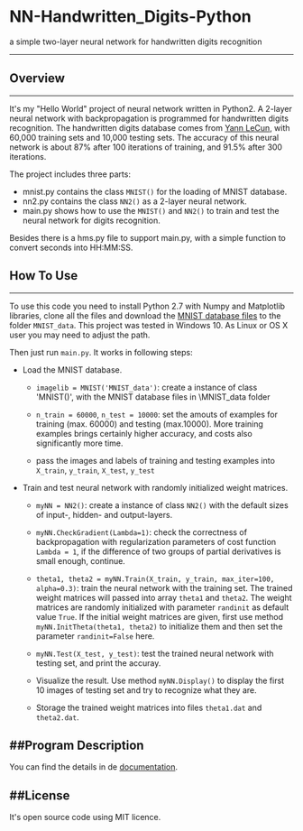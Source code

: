 # NN-Handwritten_Digits-Python
a simple two-layer neural network for handwritten digits recognition

---
## Overview
---
It's my "Hello World" project of neural network written in Python2. A 2-layer neural network with backpropagation is programmed for handwritten digits recognition. The handwritten digits database comes from [Yann LeCun](http://yann.lecun.com/exdb/mnist/), with 60,000 training sets and 10,000 testing sets. The accuracy of this neural network is about 87% after 100 iterations of training, and 91.5% after 300 iterations.

The project includes three parts:

* mnist.py contains the class `MNIST()` for the loading of MNIST database.
* nn2.py contains the class `NN2()` as a 2-layer neural network.
* main.py shows how to use the `MNIST()` and `NN2()` to train and test the neural network for digits recognition.

Besides there is a hms.py file to support main.py, with a simple function to convert seconds into HH:MM:SS.

## How To Use
---
To use this code you need to install Python 2.7 with Numpy and Matplotlib libraries, clone all the files and download the [MNIST database files](http://yann.lecun.com/exdb/mnist/) to the folder `MNIST_data`. This project was tested in Windows 10. As Linux or OS X user you may need to adjust the path.

Then just run `main.py`. It works in following steps:

* Load the MNIST database.
	* `imagelib = MNIST('MNIST_data')`: create a instance of class 'MNIST()', with the MNIST database files in \MNIST_data folder

	* `n_train = 60000`, `n_test = 10000`: set the amouts of examples for training (max. 60000) and testing (max.10000). More training examples brings certainly higher accuracy, and costs also significantly more time.

	* pass the images and labels of  training and testing examples into `X_train`, `y_train`, `X_test`, `y_test`

* Train and test neural network with randomly initialized weight matrices.

	* `myNN = NN2()`: create a instance of class `NN2()` with the default sizes of input-, hidden- and output-layers.
	
	* `myNN.CheckGradient(Lambda=1)`: check the correctness of backpropagation with regularization parameters of cost function `Lambda = 1`, if the difference of two groups of partial derivatives is small enough, continue.

	* `theta1, theta2 = myNN.Train(X_train, y_train, max_iter=100, alpha=0.3)`: train the neural network with the training set. The trained weight matrices will passed into array `theta1` and `theta2`. The weight matrices are randomly initialized with parameter `randinit` as default value `True`. If the initial weight matrices are given, first use method `myNN.InitTheta(theta1, theta2)` to initialize them and then set the parameter `randinit=False` here.

	* `myNN.Test(X_test, y_test)`: test the trained neural network with testing set, and print the accuray.

	* Visualize the result. Use method  `myNN.Display()` to display the first 10 images of testing set and try to recognize what they are.

	* Storage the trained weight matrices into files `theta1.dat` and `theta2.dat`.

##Program Description
---
You can find the details in de [documentation](https://github.com/siyuan0103/NN-Handwritten_Digits-Python/blob/master/Documentation.md).

##License
---
It's open source code using MIT licence.
